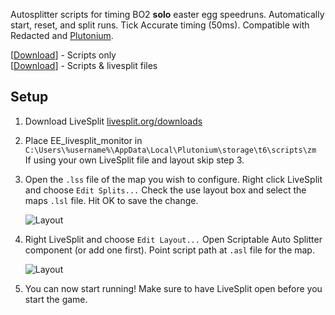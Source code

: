 Autosplitter scripts for timing BO2 **solo** easter egg speedruns. Automatically start, reset, and split runs. Tick Accurate timing (50ms). Compatible with Redacted and [Plutonium](https://plutonium.pw).

[[Download](https://github.com/HuthTV/BO2-Easter-Egg-Auto-Splitters/releases/download/V2.0/timer_scripts_only_2.0.zip)] - Scripts only  
[[Download](https://github.com/HuthTV/BO2-Easter-Egg-Auto-Splitters/releases/download/V2.0/timer_scripts_and_livesplit_files_2.0.zip)] - Scripts & livesplit files  

## Setup
1. Download LiveSplit [livesplit.org/downloads](https://livesplit.org/downloads/)

2. Place EE_livesplit_monitor in ```C:\Users\%username%\AppData\Local\Plutonium\storage\t6\scripts\zm```  
   If using your own LiveSplit file and layout skip step 3.   
   
3. Open the `.lss` file of the map you wish to configure. Right click LiveSplit and choose `Edit Splits...` Check the use layout box and select the maps `.lsl` file. Hit OK to save the change.

   ![Layout](https://i.imgur.com/fywHDRt.png "Layout")
  
4. Right LiveSplit and choose `Edit Layout...` Open Scriptable Auto Splitter component (or add one first). Point script path at `.asl` file for the map.

   ![Layout](https://i.imgur.com/aOkBIdd.png "ASL")

5. You can now start running! Make sure to have LiveSplit open before you start the game.

